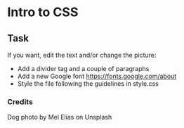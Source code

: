 # Intro to CSS

## Task

If you want, edit the text and/or change the picture:

- Add a divider tag and a couple of paragraphs
- Add a new Google font https://fonts.google.com/about
- Style the file following the guidelines in style.css

### Credits

Dog photo by Mel Elías on Unsplash
